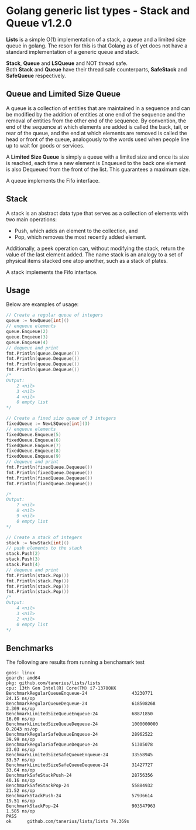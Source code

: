 # Golang generic list types - Stack and Queue v1.2.0

**Lists** is a simple O(1) implementation of a stack, a queue and a limited size queue in golang. 
The reson for this is that Golang as of yet does not have a standard implementation of a generic queue and stack.  
  
**Stack**, **Queue** and **LSQueue** and NOT thread safe.  
Both **Stack** and **Queue** have their thread safe counterparts, **SafeStack** and **SafeQueue** respectively.  

## Queue and Limited Size Queue

A queue is a collection of entities that are maintained in a sequence and can be modified by the addition of entities at one end of the sequence and the removal of entities from the other end of the sequence. By convention, the end of the sequence at which elements are added is called the back, tail, or rear of the queue, and the end at which elements are removed is called the head or front of the queue, analogously to the words used when people line up to wait for goods or services.  

A **Limited Size Queue** is simply a queue with a limited size and once its size is reached, each time a new element is Enqueued to the back one element is also Dequeued from the front of the list. This guarantees a maximum size.
  
A queue implements the Fifo interface.

## Stack 

A stack is an abstract data type that serves as a collection of elements with two main operations:

 - Push, which adds an element to the collection, and  
 - Pop, which removes the most recently added element.  
  
Additionally, a peek operation can, without modifying the stack, return the value of the last element added. The name stack is an analogy to a set of physical items stacked one atop another, such as a stack of plates.  
  
A stack implements the Fifo interface.

## Usage 
Below are examples of usage:  
  
```go
// Create a regular queue of integers
queue := NewQueue[int]()
// enqueue elements
queue.Enqueue(2)
queue.Enqueue(3)
queue.Enqueue(4)
// dequeue and print
fmt.Println(queue.Dequeue())
fmt.Println(queue.Dequeue())
fmt.Println(queue.Dequeue())
fmt.Println(queue.Dequeue())
/*
Output:
    2 <nil>
    3 <nil>
    4 <nil>
    0 empty list
*/

// Create a fixed size queue of 3 integers
fixedQueue := NewLSQueue[int](3)
// enqueue elements
fixedQueue.Enqueue(5)
fixedQueue.Enqueue(6)
fixedQueue.Enqueue(7)
fixedQueue.Enqueue(8)
fixedQueue.Enqueue(9)
// dequeue and print
fmt.Println(fixedQueue.Dequeue())
fmt.Println(fixedQueue.Dequeue())
fmt.Println(fixedQueue.Dequeue())
fmt.Println(fixedQueue.Dequeue())

/*
Output:
    7 <nil>
    8 <nil>
    9 <nil>
    0 empty list
*/

// Create a stack of integers
stack := NewStack[int]()
// push elements to the stack
stack.Push(2)
stack.Push(3)
stack.Push(4)
// dequeue and print
fmt.Println(stack.Pop())
fmt.Println(stack.Pop())
fmt.Println(stack.Pop())
fmt.Println(stack.Pop())
/*
Output:
    4 <nil>
    3 <nil>
    2 <nil>
    0 empty list
*/

```

## Benchmarks

The following are results from running a benchamark test

```
goos: linux
goarch: amd64
pkg: github.com/tanerius/lists/lists
cpu: 13th Gen Intel(R) Core(TM) i7-13700HX
BenchmarkRegularQueueEnqueue-24                 43230771                24.15 ns/op
BenchmarkRegularQueueDequeue-24                 618508268                2.309 ns/op
BenchmarkLimitedSizeQueueEnqueue-24             68871850                16.00 ns/op
BenchmarkLimitedSizeQueueDequeue-24             1000000000               0.2043 ns/op
BenchmarkRegularSafeQueueEnqueue-24             28962522                39.99 ns/op
BenchmarkRegularSafeQueueDequeue-24             51305078                23.03 ns/op
BenchmarkLimitedSizeSafeQueueEnqueue-24         33558945                33.57 ns/op
BenchmarkLimitedSizeSafeQueueDequeue-24         31427727                33.64 ns/op
BenchmarkSafeStackPush-24                       28756356                40.16 ns/op
BenchmarkSafeStackPop-24                        55884932                21.52 ns/op
BenchmarkStackPush-24                           57936614                19.51 ns/op
BenchmarkStackPop-24                            903547963                1.585 ns/op
PASS
ok      github.com/tanerius/lists/lists 74.369s
```
